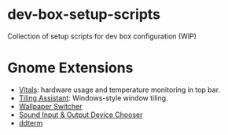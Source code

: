 # dev-box-setup-scripts
Collection of setup scripts for dev box configuration (WIP) 

# Gnome Extensions

 - [Vitals](https://extensions.gnome.org/extension/1460/vitals/): hardware usage and temperature monitoring in top bar. 
 - [Tiling Assistant](https://extensions.gnome.org//extension/3733/tiling-assistant/): Windows-style window tiling.
 - [Wallpaper Switcher](https://extensions.gnome.org//extension/4812/wallpaper-switcher/)
 - [Sound Input & Output Device Chooser](https://extensions.gnome.org//extension/906/sound-output-device-chooser/)
 - [ddterm](https://extensions.gnome.org//extension/3780/ddterm/)
